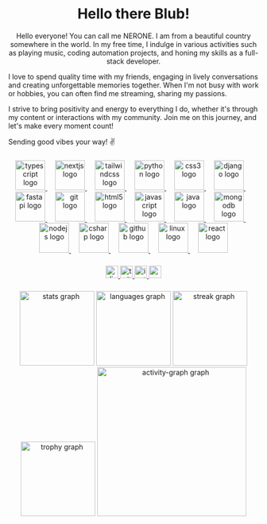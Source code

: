 <h1 align=center>Hello there Blub! </h1>
<p align="center">Hello everyone! You can call me NERONE. I am from a beautiful country somewhere in the world. In my free time, I indulge in various activities such as playing music, coding automation projects, and honing my skills as a full-stack developer.

I love to spend quality time with my friends, engaging in lively conversations and creating unforgettable memories together. When I'm not busy with work or hobbies, you can often find me streaming, sharing my passions.

I strive to bring positivity and energy to everything I do, whether it's through my content or interactions with my community. Join me on this journey, and let's make every moment count!

Sending good vibes your way! ✌️</p>

###

<div align="center">
  <a href="https://www.typescriptlang.org/">
    <img src="https://skillicons.dev/icons?i=ts" height="60" alt="typescript logo" />
  </a>
  <img width="12" />
  <a href="https://nextjs.org/">
    <img src="https://skillicons.dev/icons?i=nextjs" height="60" alt="nextjs logo" />
  </a>
  <img width="12" />
  <a href="https://tailwindcss.com/">
    <img src="https://skillicons.dev/icons?i=tailwind" height="60" alt="tailwindcss logo" />
  </a>
  <img width="12" />
  <a href="https://www.python.org/">
    <img src="https://skillicons.dev/icons?i=py" height="60" alt="python logo" />
  </a>
  <img width="12" />
  <a href="https://www.w3.org/Style/CSS/">
    <img src="https://cdn.jsdelivr.net/gh/devicons/devicon/icons/css3/css3-original.svg" height="60" alt="css3 logo" />
  </a>
  <img width="12" />
  <a href="https://www.djangoproject.com/">
    <img src="https://cdn.jsdelivr.net/gh/devicons/devicon/icons/django/django-plain.svg" height="60" alt="django logo" />
  </a>
  <img width="12" />
  <a href="https://fastapi.tiangolo.com/">
    <img src="https://cdn.jsdelivr.net/gh/devicons/devicon/icons/fastapi/fastapi-original.svg" height="60" alt="fastapi logo" />
  </a>
  <img width="12" />
  <a href="https://git-scm.com/">
    <img src="https://cdn.jsdelivr.net/gh/devicons/devicon/icons/git/git-original.svg" height="60" alt="git logo" />
  </a>
  <img width="12" />
  <a href="https://html.spec.whatwg.org/">
    <img src="https://cdn.jsdelivr.net/gh/devicons/devicon/icons/html5/html5-original.svg" height="60" alt="html5 logo" />
  </a>
  <img width="12" />
  <a href="https://developer.mozilla.org/en-US/docs/Web/JavaScript">
    <img src="https://cdn.jsdelivr.net/gh/devicons/devicon/icons/javascript/javascript-original.svg" height="60" alt="javascript logo" />
  </a>
  <img width="12" />
  <a href="https://www.java.com/">
    <img src="https://cdn.jsdelivr.net/gh/devicons/devicon/icons/java/java-original.svg" height="60" alt="java logo" />
  </a>
  <img width="12" />
  <a href="https://www.mongodb.com/">
    <img src="https://cdn.jsdelivr.net/gh/devicons/devicon/icons/mongodb/mongodb-original.svg" height="60" alt="mongodb logo" />
  </a>
  <img width="12" />
  <a href="https://nodejs.org/">
    <img src="https://cdn.jsdelivr.net/gh/devicons/devicon/icons/nodejs/nodejs-original.svg" height="60" alt="nodejs logo" />
  </a>
  <img width="12" />
  <a href="https://dotnet.microsoft.com/languages/csharp">
    <img src="https://cdn.jsdelivr.net/gh/devicons/devicon/icons/csharp/csharp-original.svg" height="60" alt="csharp logo" />
  </a>
  <img width="12" />
  <a href="https://github.com/">
    <img src="https://cdn.jsdelivr.net/gh/devicons/devicon/icons/github/github-original.svg" height="60" alt="github logo" />
  </a>
  <img width="12" />
  <a href="https://www.linux.org/">
    <img src="https://cdn.jsdelivr.net/gh/devicons/devicon/icons/linux/linux-original.svg" height="60" alt="linux logo" />
  </a>
  <img width="12" />
  <a href="https://react.dev/">
    <img src="https://cdn.jsdelivr.net/gh/devicons/devicon/icons/react/react-original.svg" height="60" alt="react logo" />
  </a>
</div>

###

<div align="center">
  <a href="https://discord.com">
    <img src="https://img.shields.io/static/v1?message=Discord&logo=discord&label=&color=7289DA&logoColor=white&labelColor=&style=for-the-badge" height="25" alt="discord logo" />
  </a>
  <a href="https://www.twitch.tv">
    <img src="https://img.shields.io/static/v1?message=Twitch&logo=twitch&label=&color=9146FF&logoColor=white&labelColor=&style=for-the-badge" height="25" alt="twitch logo" />
  </a>
  <a href="https://www.instagram.com">
    <img src="https://img.shields.io/static/v1?message=Instagram&logo=instagram&label=&color=E4405F&logoColor=white&labelColor=&style=for-the-badge" height="25" alt="instagram logo" />
  </a>
  <a href="https://www.youtube.com">
    <img src="https://img.shields.io/static/v1?message=Youtube&logo=youtube&label=&color=FF0000&logoColor=white&labelColor=&style=for-the-badge" height="25" alt="youtube logo" />
  </a>
</div>

###

<div align="center">
  <img src="https://github-readme-stats.vercel.app/api?username=NERONE-TTV&hide_title=false&hide_rank=false&show_icons=true&include_all_commits=true&count_private=true&disable_animations=false&theme=dracula&locale=en&hide_border=false&order=1" height="150" alt="stats graph"  />
  <img src="https://github-readme-stats.vercel.app/api/top-langs?username=NERONE-TTV&locale=en&hide_title=false&layout=compact&card_width=320&langs_count=5&theme=dracula&hide_border=false&order=2" height="150" alt="languages graph"  />
  <img src="https://streak-stats.demolab.com?user=NERONE-TTV&locale=en&mode=daily&theme=dracula&hide_border=false&border_radius=5&order=3" height="150" alt="streak graph"  />
  <img src="https://github-profile-trophy.vercel.app?username=NERONE-TTV&theme=dracula&column=-1&row=1&margin-w=8&margin-h=8&no-bg=false&no-frame=false&order=4" height="150" alt="trophy graph"  />
  <img src="https://github-readme-activity-graph.vercel.app/graph?username=NERONE-TTV&radius=16&theme=dracula&area=true&order=5" height="300" alt="activity-graph graph"  />
</div>

###
